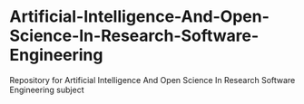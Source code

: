# Artificial-Intelligence-And-Open-Science-In-Research-Software-Engineering
Repository for Artificial Intelligence And Open Science In Research Software Engineering subject
